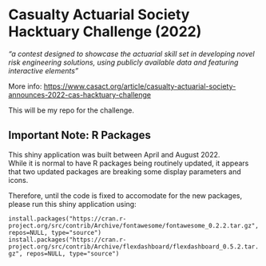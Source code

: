 # Casualty Actuarial Society Hacktuary Challenge (2022)

*“a contest designed to showcase the actuarial skill set in developing novel risk engineering solutions,
using publicly available data and featuring interactive elements”*

More info: https://www.casact.org/article/casualty-actuarial-society-announces-2022-cas-hacktuary-challenge

This will be my repo for the challenge.


## Important Note: R Packages 

This shiny application was built between April and August 2022.  
While it is normal to have R packages being routinely updated, it appears that two updated packages are breaking some display parameters and icons.

Therefore, until the code is fixed to accomodate for the new packages, please run this shiny application using:   

`install.packages("https://cran.r-project.org/src/contrib/Archive/fontawesome/fontawesome_0.2.2.tar.gz", repos=NULL, type="source")`  
`install.packages("https://cran.r-project.org/src/contrib/Archive/flexdashboard/flexdashboard_0.5.2.tar.gz", repos=NULL, type="source")`

